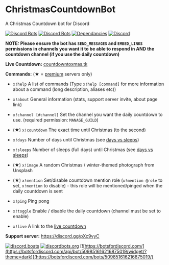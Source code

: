 # ChristmasCountdownBot
A Christmas Countdown bot for Discord

[![Discord Bots](https://discordbots.org/api/widget/status/509851616216875019.svg)](https://discordbots.org/bot/509851616216875019)
[![Discord Bots](https://discordbots.org/api/widget/servers/509851616216875019.svg)](https://discordbots.org/bot/509851616216875019)
[![Dependancies](https://img.shields.io/david/eartharoid/ChristmasCountdownBot?style=flat)](https://github.com/eartharoid/ChristmasCountdownBot/)
[![Discord](https://img.shields.io/discord/451745464480432129?color=%237289DA&label=Discord&logo=discord&logoColor=white)](https://discord.gg/pXc9vyC)


**NOTE: Please ensure the bot has `SEND_MESSAGES` and `EMBED_LINKS` permissions in channels you want it to be able to respond in AND the countdown channel (if you use the daily countdown)**


**Live Countdown:** [countdowntoxmas.tk](https://www.countdowntoxmas.tk/?utm_source=github&utm_medium=readme&utm_campaign=live)

__**Commands:**__ (★ = [premium](https://www.countdowntoxmas.tk/donate/?utm_source=github&utm_medium=readme&utm_campaign=commands) servers only)

* `x!help` A list of commands (Type `x!help [command]` for more information about a command (long description, aliases etc))

* `x!about` General information (stats, support server invite, about page link)

* `x!channel [#channel]` Set the channel you want the daily countdown to use. (required permission: `MANAGE_GUILD`)

* (★) `x!countdown` The exact time until Christmas (to the second)

* `x!days` Number of days until Christmas (see [days vs sleeps](https://www.countdowntoxmas.tk/understanding/days-vs-sleeps/?utm_source=github&utm_medium=readme&utm_campaign=commands))

* `x!sleeps` Number of sleeps (full days) until Christmas (see [days vs sleeps](https://www.countdowntoxmas.tk/understanding/days-vs-sleeps/?utm_source=github&utm_medium=readme&utm_campaign=commands))

* (★) `x!image` A random Christmas / winter-themed photograph from Unsplash 

* (★) `x!mention` Set/disable countdown mention role (`x!mention @role` to set, `x!mention` to disable) - this role will be mentioned/pinged when the daily countdown is sent

* `x!ping` Ping pong

* `x!toggle` Enable / disable the daily countdown (channel must be set to enable)

* `x!live` A link to the [live countdown](https://www.countdowntoxmas.tk/understanding/days-vs-sleeps/?utm_source=github&utm_medium=readme&utm_campaign=commands)


**Support server:** https://discord.gg/pXc9vyC

[![discord.boats](https://discord.boats/api/widget/509851616216875019)](https://discord.boats/bot/509851616216875019/)
[![discordbots.org](https://discordbots.org/api/widget/509851616216875019.svg)](https://discordbots.org/bot/509851616216875019)
[![https://botsfordiscord.com/](https://botsfordiscord.com/api/bot/509851616216875019/widget/?theme=dark)](https://botsfordiscord.com/bots/509851616216875019/)
